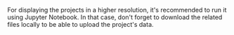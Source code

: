 For displaying the projects in a higher resolution, it's recommended to run it using Jupyter Notebook. In that case, don't 
forget to download the related files locally to be able to upload the project's data.
